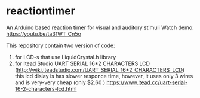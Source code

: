 # reactiontimer

An Arduino based reaction timer for visual and auditory stimuli
Watch demo: https://youtu.be/ta31WT_Cn5o

This repository contain two version of code:
1) for LCD-s that use LiquidCrystal.h library
2) for Itead Studio UART SERIAL 16*2 CHARACTERS LCD (http://wiki.iteadstudio.com/UART_SERIAL_16*2_CHARACTERS_LCD) this lcd dislay is has slower responce time, however, it uses only 3 wires and is very-very cheap (only $2.60 ) https://www.itead.cc/uart-serial-16-2-characters-lcd.html
